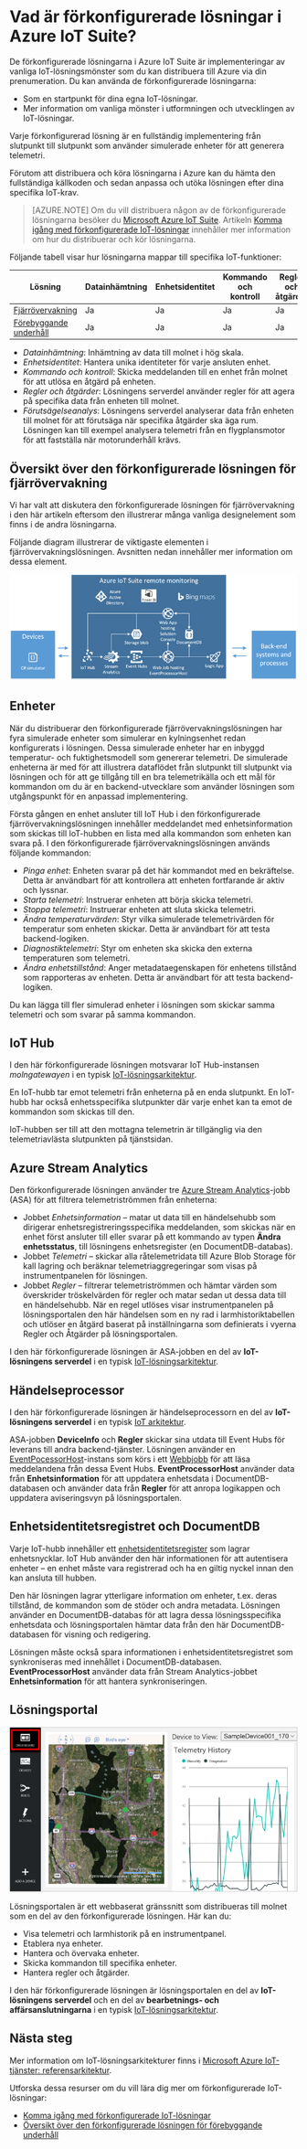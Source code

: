 <properties
 pageTitle="Förkonfigurerade lösningar i Azure IoT | Microsoft Azure"
 description="En beskrivning av de förkonfigurerade lösningarna i Azure IoT och deras arkitektur med länkar till ytterligare resurser."
 services=""
 suite="iot-suite"
 documentationCenter=""
 authors="dominicbetts"
 manager="timlt"
 editor=""/>

<tags
 ms.service="iot-suite"
 ms.devlang="na"
 ms.topic="get-started-article"
 ms.tgt_pltfrm="na"
 ms.workload="na"
 ms.date="05/25/2016"
 ms.author="dobett"/>

# Vad är förkonfigurerade lösningar i Azure IoT Suite?

De förkonfigurerade lösningarna i Azure IoT Suite är implementeringar av vanliga IoT-lösningsmönster som du kan distribuera till Azure via din prenumeration. Du kan använda de förkonfigurerade lösningarna:

- Som en startpunkt för dina egna IoT-lösningar.
- Mer information om vanliga mönster i utformningen och utvecklingen av IoT-lösningar.

Varje förkonfigurerad lösning är en fullständig implementering från slutpunkt till slutpunkt som använder simulerade enheter för att generera telemetri.

Förutom att distribuera och köra lösningarna i Azure kan du hämta den fullständiga källkoden och sedan anpassa och utöka lösningen efter dina specifika IoT-krav.

> [AZURE.NOTE] Om du vill distribuera någon av de förkonfigurerade lösningarna besöker du [Microsoft Azure IoT Suite][lnk-azureiotsuite]. Artikeln [Komma igång med förkonfigurerade IoT-lösningar][lnk-preconf-get-started] innehåller mer information om hur du distribuerar och kör lösningarna.

Följande tabell visar hur lösningarna mappar till specifika IoT-funktioner:

| Lösning | Datainhämtning | Enhetsidentitet | Kommando och kontroll | Regler och åtgärder | Förutsägelseanalys |
|------------------------|-----|-----|-----|-----|-----|
| [Fjärrövervakning][lnk-preconf-get-started] | Ja | Ja | Ja | Ja | -   |
| [Förebyggande underhåll][lnk-predictive-maintenance] | Ja | Ja | Ja | Ja | Ja |

- *Datainhämtning*: Inhämtning av data till molnet i hög skala.
- *Enhetsidentitet*: Hantera unika identiteter för varje ansluten enhet.
- *Kommando och kontroll*: Skicka meddelanden till en enhet från molnet för att utlösa en åtgärd på enheten.
- *Regler och åtgärder*: Lösningens serverdel använder regler för att agera på specifika data från enheten till molnet.
- *Förutsägelseanalys*: Lösningens serverdel analyserar data från enheten till molnet för att förutsäga när specifika åtgärder ska äga rum. Lösningen kan till exempel analysera telemetri från en flygplansmotor för att fastställa när motorunderhåll krävs.

## Översikt över den förkonfigurerade lösningen för fjärrövervakning

Vi har valt att diskutera den förkonfigurerade lösningen för fjärrövervakning i den här artikeln eftersom den illustrerar många vanliga designelement som finns i de andra lösningarna.

Följande diagram illustrerar de viktigaste elementen i fjärrövervakningslösningen. Avsnitten nedan innehåller mer information om dessa element.

![Arkitekturen i den förkonfigurerade lösningen för fjärrövervakning][img-remote-monitoring-arch]

## Enheter

När du distribuerar den förkonfigurerade fjärrövervakningslösningen har fyra simulerade enheter som simulerar en kylningsenhet redan konfigurerats i lösningen. Dessa simulerade enheter har en inbyggd temperatur- och fuktighetsmodell som genererar telemetri. De simulerade enheterna är med för att illustrera dataflödet från slutpunkt till slutpunkt via lösningen och för att ge tillgång till en bra telemetrikälla och ett mål för kommandon om du är en backend-utvecklare som använder lösningen som utgångspunkt för en anpassad implementering.

Första gången en enhet ansluter till IoT Hub i den förkonfigurerade fjärrövervakningslösningen innehåller meddelandet med enhetsinformation som skickas till IoT-hubben en lista med alla kommandon som enheten kan svara på. I den förkonfigurerade fjärrövervakningslösningen används följande kommandon: 

- *Pinga enhet*: Enheten svarar på det här kommandot med en bekräftelse. Detta är användbart för att kontrollera att enheten fortfarande är aktiv och lyssnar.
- *Starta telemetri*: Instruerar enheten att börja skicka telemetri.
- *Stoppa telemetri*: Instruerar enheten att sluta skicka telemetri.
- *Ändra temperaturvärden*: Styr vilka simulerade telemetrivärden för temperatur som enheten skickar. Detta är användbart för att testa backend-logiken.
- *Diagnostiktelemetri*: Styr om enheten ska skicka den externa temperaturen som telemetri.
- *Ändra enhetstillstånd*: Anger metadataegenskapen för enhetens tillstånd som rapporteras av enheten. Detta är användbart för att testa backend-logiken.

Du kan lägga till fler simulerad enheter i lösningen som skickar samma telemetri och som svarar på samma kommandon. 

## IoT Hub

I den här förkonfigurerade lösningen motsvarar IoT Hub-instansen *molngatewayen* i en typisk [IoT-lösningsarkitektur][lnk-what-is-azure-iot].

En IoT-hubb tar emot telemetri från enheterna på en enda slutpunkt. En IoT-hubb har också enhetsspecifika slutpunkter där varje enhet kan ta emot de kommandon som skickas till den.

IoT-hubben ser till att den mottagna telemetrin är tillgänglig via den telemetriavlästa slutpunkten på tjänstsidan.

## Azure Stream Analytics

Den förkonfigurerade lösningen använder tre [Azure Stream Analytics][lnk-asa]-jobb (ASA) för att filtrera telemetriströmmen från enheterna:


- Jobbet *Enhetsinformation* – matar ut data till en händelsehubb som dirigerar enhetsregistreringsspecifika meddelanden, som skickas när en enhet först ansluter till eller svarar på ett kommando av typen **Ändra enhetsstatus**, till lösningens enhetsregister (en DocumentDB-databas). 
- Jobbet *Telemetri* – skickar alla råtelemetridata till Azure Blob Storage för kall lagring och beräknar telemetriaggregeringar som visas på instrumentpanelen för lösningen.
- Jobbet *Regler* – filtrerar telemetriströmmen och hämtar värden som överskrider tröskelvärden för regler och matar sedan ut dessa data till en händelsehubb. När en regel utlöses visar instrumentpanelen på lösningsportalen den här händelsen som en ny rad i larmhistoriktabellen och utlöser en åtgärd baserat på inställningarna som definierats i vyerna Regler och Åtgärder på lösningsportalen.

I den här förkonfigurerade lösningen är ASA-jobben en del av **IoT-lösningens serverdel** i en typisk [IoT-lösningsarkitektur][lnk-what-is-azure-iot].

## Händelseprocessor

I den här förkonfigurerade lösningen är händelseprocessorn en del av **IoT-lösningens serverdel** i en typisk [IoT arkitektur][lnk-what-is-azure-iot].

ASA-jobben **DeviceInfo** och **Regler** skickar sina utdata till Event Hubs för leverans till andra backend-tjänster. Lösningen använder en [EventPocessorHost][lnk-event-processor]-instans som körs i ett [Webbjobb][lnk-web-job] för att läsa meddelandena från dessa Event Hubs. **EventProcessorHost** använder data från **Enhetsinformation** för att uppdatera enhetsdata i DocumentDB-databasen och använder data från **Regler** för att anropa logikappen och uppdatera aviseringsvyn på lösningsportalen.

## Enhetsidentitetsregistret och DocumentDB

Varje IoT-hubb innehåller ett [enhetsidentitetsregister][lnk-identity-registry] som lagrar enhetsnycklar. IoT Hub använder den här informationen för att autentisera enheter – en enhet måste vara registrerad och ha en giltig nyckel innan den kan ansluta till hubben.

Den här lösningen lagrar ytterligare information om enheter, t.ex. deras tillstånd, de kommandon som de stöder och andra metadata. Lösningen använder en DocumentDB-databas för att lagra dessa lösningsspecifika enhetsdata och lösningsportalen hämtar data från den här DocumentDB-databasen för visning och redigering.

Lösningen måste också spara informationen i enhetsidentitetsregistret som synkroniseras med innehållet i DocumentDB-databasen. **EventProcessorHost** använder data från Stream Analytics-jobbet **Enhetsinformation** för att hantera synkroniseringen.

## Lösningsportal

![Instrumentpanel för lösningen][img-dashboard]

Lösningsportalen är ett webbaserat gränssnitt som distribueras till molnet som en del av den förkonfigurerade lösningen. Här kan du:

- Visa telemetri och larmhistorik på en instrumentpanel.
- Etablera nya enheter.
- Hantera och övervaka enheter.
- Skicka kommandon till specifika enheter.
- Hantera regler och åtgärder.

I den här förkonfigurerade lösningen är lösningsportalen en del av **IoT-lösningens serverdel** och en del av **bearbetnings- och affärsanslutningarna** i en typisk [IoT-lösningsarkitektur][lnk-what-is-azure-iot].

## Nästa steg

Mer information om IoT-lösningsarkitekturer finns i [Microsoft Azure IoT-tjänster: referensarkitektur][lnk-refarch].

Utforska dessa resurser om du vill lära dig mer om förkonfigurerade IoT-lösningar:

- [Komma igång med förkonfigurerade IoT-lösningar][lnk-preconf-get-started]
- [Översikt över den förkonfigurerade lösningen för förebyggande underhåll][lnk-predictive-maintenance]

[img-remote-monitoring-arch]: ./media/iot-suite-what-are-preconfigured-solutions/remote-monitoring-arch1.png
[img-dashboard]: ./media/iot-suite-what-are-preconfigured-solutions/dashboard.png
[lnk-what-is-azure-iot]: iot-suite-what-is-azure-iot.md
[lnk-asa]: https://azure.microsoft.com/documentation/services/stream-analytics/
[lnk-event-processor]: ../event-hubs/event-hubs-programming-guide.md#event-processor-host
[lnk-web-job]: ../app-service-web/web-sites-create-web-jobs.md
[lnk-document-db]: https://azure.microsoft.com/documentation/services/documentdb/
[lnk-identity-registry]: ../iot-hub/iot-hub-devguide.md#device-identity-registry
[lnk-suite-overview]: iot-suite-overview.md
[lnk-preconf-get-started]: iot-suite-getstarted-preconfigured-solutions.md
[lnk-predictive-maintenance]: iot-suite-predictive-overview.md
[lnk-azureiotsuite]: https://www.azureiotsuite.com/
[lnk-refarch]: http://download.microsoft.com/download/A/4/D/A4DAD253-BC21-41D3-B9D9-87D2AE6F0719/Microsoft_Azure_IoT_Reference_Architecture.pdf


<!--HONumber=jun16_HO2-->


